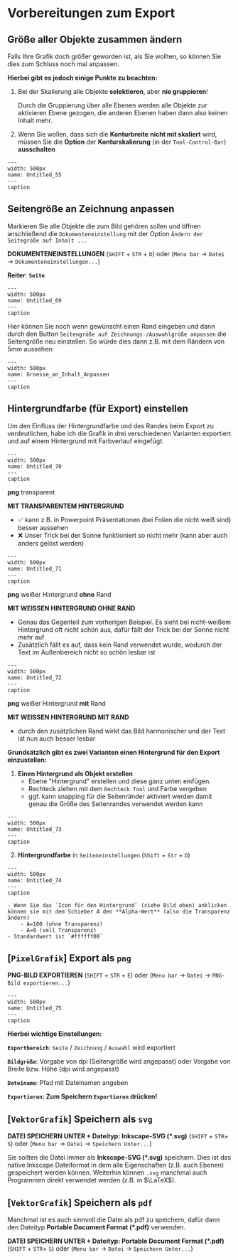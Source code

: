 # Vorbereitungen zum Export

## Größe aller Objekte zusammen ändern

Falls Ihre Grafik doch größer geworden ist, als Sie wollten, so können Sie dies zum Schluss noch mal anpassen.

**Hierbei gibt es jedoch einige Punkte zu beachten:**

1. Bei der Skalierung alle Objekte **selektieren**, aber **nie gruppieren**!

    Durch die Gruppierung über alle Ebenen werden alle Objekte zur aktivieren Ebene gezogen, die anderen Ebenen haben dann also keinen Inhalt mehr.

2. Wenn Sie wollen, dass sich die **Konturbreite** **nicht mit skaliert** wird, müssen Sie die **Option** der **Konturskalierung** (in der `Tool-Control-Bar`) **ausschalten**

```{figure} Inkscape/Untitled_55.png 
--- 
width: 500px 
name: Untitled_55
--- 
caption 
``` 

## Seitengröße an Zeichnung anpassen

Markieren Sie alle Objekte die zum Bild gehören sollen und öffnen anschließend die `Dokumenteneinstellung` mit der Option `Ändern der Seitegröße auf Inhalt ...`

**DOKUMENTENEINSTELLUNGEN**
(`SHIFT` + `STR` + `D`) oder (`Menu bar` → `Datei` →  `Dokumenteneinstellungen...`)

**Reiter**: **`Seite`**

```{figure} Inkscape/Untitled_69.png 
--- 
width: 500px 
name: Untitled_69
--- 
caption 
``` 

Hier können Sie noch wenn gewünscht einen Rand eingeben und dann durch den Button `Seitengröße auf Zeichnungs-/Auswahlgröße anpassen` die Seitengröße neu einstellen. So würde dies dann z.B. mit dem Rändern von 5mm aussehen:

```{figure} Inkscape/Groesse_an_Inhalt_Anpassen.gif 
--- 
width: 500px 
name: Groesse_an_Inhalt_Anpassen
--- 
caption 
``` 

## Hintergrundfarbe (für Export) einstellen

Um den Einfluss der Hintergrundfarbe und des Randes beim Export zu verdeutlichen, habe ich die Grafik in drei verschiedenen Varianten exportiert und auf einem Hintergrund mit Farbverlauf eingefügt.

```{figure} Inkscape/Untitled_70.png 
--- 
width: 500px 
name: Untitled_70
--- 
caption 
``` 

**png** transparent

**MIT TRANSPARENTEM HINTERGRUND**

- ✅ kann z.B. in Powerpoint Präsentationen (bei Folien die nicht weiß sind) besser aussehen
- ❌ Unser Trick bei der Sonne funktioniert so nicht mehr (kann aber auch anders gelöst werden)

```{figure} Inkscape/Untitled_71.png 
--- 
width: 500px 
name: Untitled_71
--- 
caption 
``` 

**png** weißer Hintergrund **ohne** Rand

**MIT WEISSEN HINTERGRUND OHNE RAND**

- Genau das Gegenteil zum vorherigen Beispiel. Es sieht bei nicht-weißem Hintergrund oft nicht schön aus, dafür fällt der Trick bei der Sonne nicht mehr auf
- Zusätzlich fällt es auf, dass kein Rand verwendet wurde, wodurch der Text im Außenbereich nicht so schön lesbar ist

```{figure} Inkscape/Untitled_72.png 
--- 
width: 500px 
name: Untitled_72
--- 
caption 
``` 

**png** weißer Hintergrund **mit** Rand

**MIT WEISSEN HINTERGRUND MIT RAND**

- durch den zusätzlichen Rand wirkt das Bild harmonischer und der Text ist nun auch besser lesbar

**Grundsätzlich gibt es zwei Varianten einen Hintergrund für den Export einzustellen:**

1. **Einen Hintergrund als Objekt erstellen**
    - Ebene "Hintergrund" erstellen und diese ganz unten einfügen.
    - Rechteck ziehen mit dem `Rechteck Tool` und Farbe vergeben
    - ggf. kann snapping für die Seitenränder aktiviert werden damit genau die Größe des Seitenrandes verwendet werden kann

```{figure} Inkscape/Untitled_73.png 
--- 
width: 500px 
name: Untitled_73
--- 
caption 
``` 

2. **Hintergrundfarbe** in `Seiteneinstellungen` (`Shift` + `Str` + `D`) 

```{figure} Inkscape/Untitled_74.png 
--- 
width: 500px 
name: Untitled_74
--- 
caption 
``` 

    - Wenn Sie das `Icon für den Hintergrund` (siehe Bild oben) anklicken können sie mit dem Schieber A den **Alpha-Wert** (also die Transparenz ändern)
        - A=100 (ohne Transparenz)
        - A=0 (voll Transparenz)
    - Standardwert ist `#ffffff00`

## [`PixelGrafik`] Export als `png`

**PNG-BILD EXPORTIEREN**
(`SHIFT` + `STR` + `E`) oder (`Menu bar` → `Datei` →  `PNG-Bild exportieren...`)

```{figure} Inkscape/Untitled_75.png 
--- 
width: 500px 
name: Untitled_75
--- 
caption 
``` 

**Hierbei wichtige Einstellungen:**

**`Exportbereich`**: `Seite` / `Zeichnung` / `Auswahl` wird exportiert

**`Bildgröße`**: Vorgabe von dpi (Seitengröße wird angepasst) oder Vorgabe von Breite bzw. Höhe (dpi wird angepasst)

**`Dateiname`**: Pfad mit Dateinamen angeben

**`Exportieren`: Zum Speichern `Exportieren` drücken!**

## [`VektorGrafik`] Speichern als `svg`

**DATEI SPEICHERN UNTER + Dateityp: Inkscape-SVG (*.svg)**
(`SHIFT` + `STR`+ `S`) oder (`Menu bar` → `Datei` →  `Speichern Unter...`)

Sie sollten die Datei immer als **Inkscape-SVG (*.svg)** speichern. Dies ist das native Inkscape Dateiformat in dem alle Eigenschaften (z.B. auch Ebenen) gespeichert werden können. Weiterhin können `.svg` manchmal auch Programmen direkt verwendet werden (z.B. in $\LaTeX$).

## [`VektorGrafik`] Speichern als `pdf`

Manchmal ist es auch sinnvoll die Datei als pdf zu speichern, dafür dann den Dateityp **Portable Document Format (*.pdf)** verwenden.

**DATEI SPEICHERN UNTER + Dateityp: Portable Document Format (*.pdf)**
(`SHIFT` + `STR`+ `S`) oder (`Menu bar` → `Datei` →  `Speichern Unter...`)